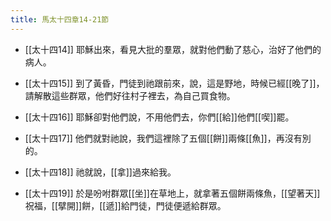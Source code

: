 ```yaml
---
title: 馬太十四章14-21節
---
```


- [[太十四14]] 耶穌出來，看見大批的羣眾，就對他們動了慈心，治好了他們的病人。

- [[太十四15]] 到了黃昏，門徒到祂跟前來，說，這是野地，時候已經[[晚了]]，請解散這些群眾，他們好往村子裡去，為自己買食物。

- [[太十四16]] 耶穌卻對他們說，不用他們去，你們[[給]]他們[[喫]]罷。

- [[太十四17]] 他們就對祂說，我們這裡除了五個[[餅]]兩條[[魚]]，再沒有別的。

- [[太十四18]] 祂就說，[[拿]]過來給我。

- [[太十四19]] 於是吩咐群眾[[坐]]在草地上，就拿著五個餅兩條魚，[[望著天]]祝福，[[擘開]]餅，[[遞]]給門徒，門徒便遞給群眾。
